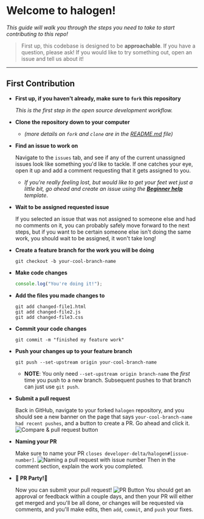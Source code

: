 # Welcome to halogen!

_This guide will walk you through the steps you need to take to start contributing to this repo!_

> First up, this codebase is designed to be **approachable**. If you have a question, please ask! If you would like to try something out, open an issue and tell us about it! 


---

## First Contribution

* **First up, if you haven't already, make sure to `fork` this repository** 

  _This is the first step in the open source development workflow._
>
* **Clone the repository down to your computer**

  * _(more details on `fork` and `clone` are in the [README.md](README.md) file)_
>
* **Find an issue to work on**

  Navigate to the `issues` tab, and see if any of the current unassigned issues look like something you'd like to tackle. If one catches your eye, open it up and add a comment requesting that it gets assigned to you.
  * _If you're really feeling lost, but would like to get your feet wet just a little bit, go ahead and create an issue using the **[Beginner help](https://github.com/developer-delta/halogen/issues/new?assignees=&labels=beginner-work-wanted&template=beginner-help.md&title=Entry-level+story+requested)** template_.
>
* **Wait to be assigned requested issue**

  If you selected an issue that was not assigned to someone else and had no comments on it, you can probably safely move forward to the next steps, but if you want to be certain someone else isn't doing the same work, you should wait to be assigned, it won't take long!
>
* **Create a feature branch for the work you will be doing**
  ```shell
  git checkout -b your-cool-branch-name
  ```

* **Make code changes**
  ```javascript
  console.log("You're doing it!");
  ```
* **Add the files you made changes to**
  ```shell
  git add changed-file1.html
  git add changed-file2.js
  git add changed-file3.css
  ```

* **Commit your code changes**
  ```shell 
  git commit -m "finished my feature work"
  ```

* **Push your changes up to your feature branch**
  ```shell
  git push --set-upstream origin your-cool-branch-name
  ```
  * **NOTE**: You only need `--set-upstream origin branch-name` the _first_ time you push to a new branch. Subsequent pushes to that branch can just use `git push`.
>
* **Submit a pull request**

  Back in GitHub, navigate to your forked `halogen` repository, and you should see a new banner on the page that says `your-cool-branch-name had recent pushes`, and a button to create a PR. Go ahead and click it.
  ![Compare & pull request button](https://i.imgur.com/8xGhaWa.png)
>
* **Naming your PR**

  Make sure to name your PR `closes developer-delta/halogen#[issue-number]`.
  ![Naming a pull request with issue number](https://i.imgur.com/cHnzA94.png)
  Then in the comment section, explain the work you completed.
>
* **🎉 PR Party!🎉**

  Now you can submit your pull request!
  ![PR Button](https://i.imgur.com/MyX4Z02.png)
  You should get an approval or feedback within a couple days, and then your PR will either get merged and you'll be all done, or changes will be requested via comments, and you'll make edits, then `add`, `commit`, and `push` your fixes.
